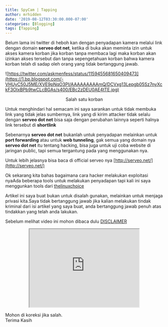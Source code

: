 ```yaml
---
title: SpyCam | Tapping
author: mrhidden
date: '2019-08-12T03:30:00.000-07:00'
categories: [Blogging]
tags: [Tapping]
---
```


Belum lama ini twitter di heboh kan dengan penyadapan kamera melalui link dengan domain **serveo dot net**, ketika di buka akan meminta izin untuk akses kamera korban jika korban tanpa membaca lagi maka korban akan izinkan akses tersebut dan tanpa sepengetahuan korban bahwa kamera korban telah di sadap oleh orang yang tidak bertanggung jawab.  
  

![https://twitter.com/askmenfess/status/1159455681650409473](https://1.bp.blogspot.com/-VHUyC50J5ME/XVE9pNqO3PI/AAAAAAAAAmQ/DCVxg13Lepgb05Sz7nyXckF3OIxBPb9twCLcBGAs/s400/EBc2zDEU0AE4tTE.jpg)

<center>
<p>Salah satu korban</p>
</center>  

Untuk menghindari hal semacam ini saya sarankan untuk tidak membuka link yang tidak jelas sumbernya, link yang di kirim attacker tidak selalu dengan **serveo dot net** bisa saja dengan perubahan lainnya seperti halnya link tersebut di **shortlink**

Sebenarnya **serveo dot net** bukanlah untuk penyadapan melainkan untuk **port forwarding** atau untuk **web tunneling**, gak semua yang domain nya **serveo dot net** itu tentang hacking, bisa juga untuk uji coba website di jaringan public, tapi semua tergantung pada yang menggunakan nya.

Untuk lebih jelasnya bisa baca di official serveo nya [http://serveo.net/](http://serveo.net/)

Ok sekarang kita bahas bagaimana cara hacker melakukan exploitasi nyaAda beberapa tools untuk melakukan penyadapan tapi kali ini saya menggunkan tools dari [thelinuxchoice](https://github.com/thelinuxchoice/saycheese)

Artikel ini saya buat bukan untuk disalah gunakan, melainkan untuk menjaga privasi kita.Saya tidak bertanggung jawab jika kalian melakukan tindak kriminal dari isi artikel yang saya buat, anda bertanggung jawab penuh atas tindakkan yang telah anda lakukan.  
  
Sebelum melihat video ini mohon dibaca dulu [DISCLAIMER](/disclaimer)

<center>
  <iframe src="https://www.blogger.com/video.g?token=AD6v5dyhPa41N3xLzrxcXa4A3OSX84p6YEk01qm_7PqaVGKzbYa_JngXvG9dYixtToo_O1sUias7Xxv_ZmNOlg_Iv1Merqa9UgiLNqwU-YBRdkLDbgy4hKnNRlK5fbDEAbPfySfBAm-1" width="350" height="250" mozallowfullscreen="mozallowfullscreen"></iframe>
  </center>

Mohon di koreksi jika salah.  
Terima Kasih